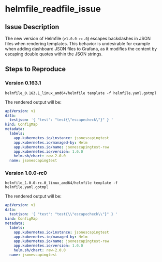# helmfile_readfile_issue

## Issue Description

The new version of Helmfile (`v1.0.0-rc.0`) escapes backslashes in JSON files when rendering templates. This behavior is undesirable for example when adding dashboard JSON files to Grafana, as it modifies the content by escaping double quotes within the JSON strings.

## Steps to Reproduce

### Version 0.163.1

```shell
helmfile_0.163.1_linux_amd64/helmfile template -f helmfile.yaml.gotmpl
```

The rendered output will be:

```yaml
apiVersion: v1
data:
  testjson: '{ "test": "test{\"escapecheck\"}" } '
kind: ConfigMap
metadata:
  labels:
    app.kubernetes.io/instance: jsonescapingtest
    app.kubernetes.io/managed-by: Helm
    app.kubernetes.io/name: jsonescapingtest-raw
    app.kubernetes.io/version: 1.0.0
    helm.sh/chart: raw-2.0.0
  name: jsonescapingtest
```

### Version 1.0.0-rc0

``` shell
helmfile_1.0.0-rc.0_linux_amd64/helmfile template -f helmfile.yaml.gotmpl
```

The rendered output will be:

``` yaml
apiVersion: v1
data:
  testjson: '{ "test": "test{\\"escapecheck\\"}" } '
kind: ConfigMap
metadata:
  labels:
    app.kubernetes.io/instance: jsonescapingtest
    app.kubernetes.io/managed-by: Helm
    app.kubernetes.io/name: jsonescapingtest-raw
    app.kubernetes.io/version: 1.0.0
    helm.sh/chart: raw-2.0.0
  name: jsonescapingtest
```

